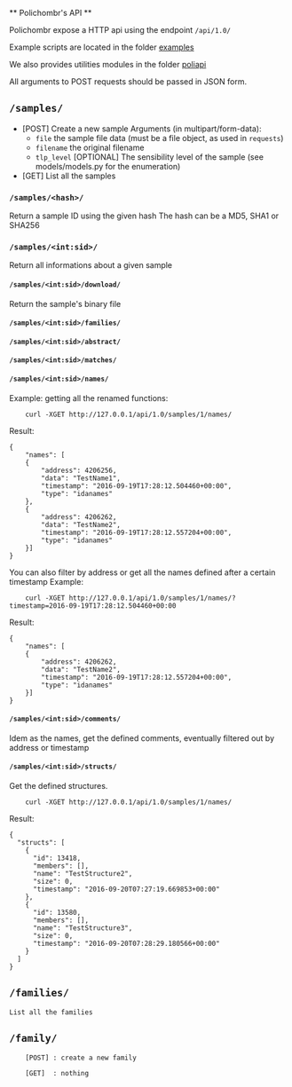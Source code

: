 ** Polichombr's API **

Polichombr expose a HTTP api using the endpoint `/api/1.0/`

Example scripts are located in the folder [examples](https://github.com/ANSSI-FR/polichombr/tree/master/examples)

We also provides utilities modules in the folder [poliapi](https://github.com/ANSSI-FR/polichombr/tree/master/poliapi)

All arguments to POST requests should be passed in JSON form.

## `/samples/`

* [POST] Create a new sample
Arguments (in multipart/form-data):
	* `file` the sample file data (must be a file object, as used in `requests`)
	* `filename` the original filename
	* `tlp_level` [OPTIONAL] The sensibility level of the sample (see models/models.py for the enumeration)
* [GET] List all the samples

### `/samples/<hash>/`
Return a sample ID using the given hash
The hash can be a MD5, SHA1 or SHA256

### `/samples/<int:sid>/`
Return all informations about a given sample

#### `/samples/<int:sid>/download/`
Return the sample's binary file

#### `/samples/<int:sid>/families/`

#### `/samples/<int:sid>/abstract/`

#### `/samples/<int:sid>/matches/`


#### `/samples/<int:sid>/names/`
Example:
getting all the renamed functions:
```
	curl -XGET http://127.0.0.1/api/1.0/samples/1/names/
```
Result:
```
{
	"names": [
	{
		"address": 4206256,
		"data": "TestName1",
		"timestamp": "2016-09-19T17:28:12.504460+00:00",
		"type": "idanames"
	},
	{
		"address": 4206262,
		"data": "TestName2",
		"timestamp": "2016-09-19T17:28:12.557204+00:00",
		"type": "idanames"
	}]
}
```

You can also filter by address or get all the names defined after a certain timestamp
Example:
```
	curl -XGET http://127.0.0.1/api/1.0/samples/1/names/?timestamp=2016-09-19T17:28:12.504460+00:00
```
Result:
```
{
	"names": [
	{
		"address": 4206262,
		"data": "TestName2",
		"timestamp": "2016-09-19T17:28:12.557204+00:00",
		"type": "idanames"
	}]
}
```

#### `/samples/<int:sid>/comments/`
Idem as the names, get the defined comments,
eventually filtered out by address or timestamp

#### `/samples/<int:sid>/structs/`
Get the defined structures.

```
	curl -XGET http://127.0.0.1/api/1.0/samples/1/names/
```
Result:
```
{
  "structs": [
    {
      "id": 13418,
      "members": [],
      "name": "TestStructure2",
      "size": 0,
      "timestamp": "2016-09-20T07:27:19.669853+00:00"
    },
    {
      "id": 13580,
      "members": [],
      "name": "TestStructure3",
      "size": 0,
      "timestamp": "2016-09-20T07:28:29.180566+00:00"
    }
  ]
}
```


## `/families/`
	List all the families
## `/family/`
        [POST] : create a new family

        [GET]  : nothing

